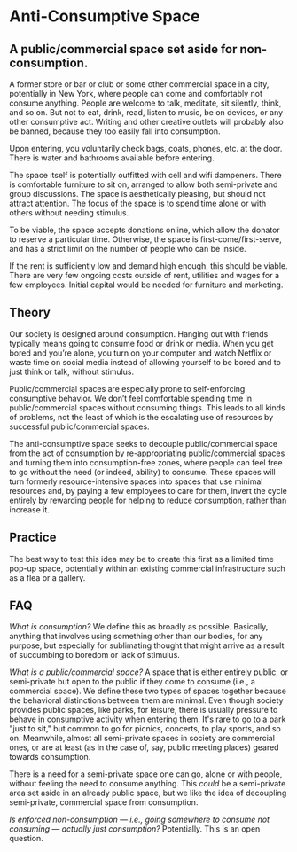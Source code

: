# Anti-Consumptive Space
## A public/commercial space set aside for non-consumption.

A former store or bar or club or some other commercial space in a city, potentially in New York, where people can come and comfortably not consume anything. People are welcome to talk, meditate, sit silently, think, and so on. But not to eat, drink, read, listen to music, be on devices, or any other consumptive act. Writing and other creative outlets will probably also be banned, because they too easily fall into consumption.

Upon entering, you voluntarily check bags, coats, phones, etc. at the door. There is water and bathrooms available before entering.

The space itself is potentially outfitted with cell and wifi dampeners. There is comfortable furniture to sit on, arranged to allow both semi-private and group discussions. The space is aesthetically pleasing, but should not attract attention. The focus of the space is to spend time alone or with others without needing stimulus.

To be viable, the space accepts donations online, which allow the donator to reserve a particular time. Otherwise, the space is first-come/first-serve, and has a strict limit on the number of people who can be inside.

If the rent is sufficiently low and demand high enough, this should be viable. There are very few ongoing costs outside of rent, utilities and wages for a few employees. Initial capital would be needed for furniture and marketing.

## Theory
Our society is designed around consumption. Hanging out with friends typically means going to consume food or drink or media. When you get bored and you’re alone, you turn on your computer and watch Netflix or waste time on social media instead of allowing yourself to be bored and to just think or talk, without stimulus.

Public/commercial spaces are especially prone to self-enforcing consumptive behavior. We don’t feel comfortable spending time in public/commercial spaces without consuming things. This leads to all kinds of problems, not the least of which is the escalating use of resources by successful public/commercial spaces.

The anti-consumptive space seeks to decouple public/commercial space from the act of consumption by re-appropriating public/commercial spaces and turning them into consumption-free zones, where people can feel free to go without the need (or indeed, ability) to consume. These spaces will turn formerly resource-intensive spaces into spaces that use minimal resources and, by paying a few employees to care for them, invert the cycle entirely by rewarding people for helping to reduce consumption, rather than increase it.

## Practice
The best way to test this idea may be to create this first as a limited time pop-up space, potentially within an existing commercial infrastructure such as a flea or a gallery.

## FAQ
*What is consumption?*
We define this as broadly as possible. Basically, anything that involves using something other than our bodies, for any purpose, but especially for sublimating thought that might arrive as a result of succumbing to boredom or lack of stimulus.

*What is a public/commercial space?*
A space that is either entirely public, or semi-private but open to the public if they come to consume (i.e., a commercial space). We define these two types of spaces together because the behavioral distinctions between them are minimal. Even though society provides public spaces, like parks, for leisure, there is usually pressure to behave in consumptive activity when entering them. It's rare to go to a park "just to sit," but common to go for picnics, concerts, to play sports, and so on. Meanwhile, almost all semi-private spaces in society are commercial ones, or are at least (as in the case of, say, public meeting places) geared towards consumption.

There is a need for a semi-private space one can go, alone or with people, without feeling the need to consume anything. This _could_ be a semi-private area set aside in an already public space, but we like the idea of decoupling semi-private, commercial space from consumption.

*Is enforced non-consumption — i.e., going somewhere to consume not consuming — actually just consumption?*
Potentially. This is an open question.
